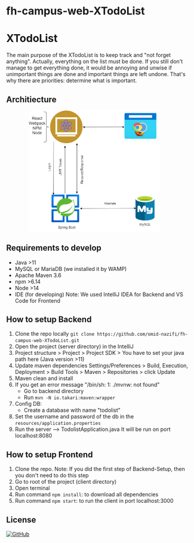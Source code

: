 # fh-campus-web-XTodoList

<h1>XTodoList</h1>
The main purpose of the XTodoList is to keep track and "not forget anything". Actually, everything on the list must be done. If you still don't manage to get everything done, it would be annoying and unwise if unimportant things are done and important things are left undone. That's why there are priorities: determine what is important.

<h2> Architiecture </h2>
<p>
  <a target="_blank" rel="noopener noreferrer" href="/omid-nazifi/fh-campus-web-XTodoList/blob/main/images/architecture.png"  style="padding-left: 60px;">
    <img src="images/architecture.png" alt="plot" style="max-width: 70%;">
  </a>
</p>

<p>
  <h2> Requirements to develop </h2>

  - Java >11
  - MySQL or MariaDB (we installed it by WAMP)
  - Apache Maven 3.6
  - npm     >6.14
  - Node    >14
  - IDE (for developing)
    Note: We used IntelliJ IDEA for Backend and VS Code for Frontend
</p>

<p>
  <h2> How to setup Backend </h2>

   1. Clone the repo locally `git clone https://github.com/omid-nazifi/fh-campus-web-XTodoList.git`
   2. Open the project (server directory) in the IntelliJ
   3. Project structure > Project > Project SDK > You have to set your java path here (Java version >11)
   4. Update maven dependencies 
      Settings/Preferences > Build, Execution, Deployment > Build Tools > Maven > Repositories > click Update
   5. Maven clean and install
   6. If you get an error message "/bin/sh: 1: ./mvnw: not found"
      - Go to backend directory
      - Run `mvn -N io.takari:maven:wrapper`
   7. Config DB:
      - Create a database with name "todolist"
   8. Set the username and password of the db in the `resources/application.properties`
   9. Run the server --> TodolistApplication.java
      It will be run on port localhost:8080
</p>

<p>
  <h2> How to setup Frontend </h2>
  
  1. Clone the repo. 
     Note: If you did the first step of Backend-Setup, then you don't need to do this step
  2. Go to root of the project (client directory)
  3. Open terminal
  4. Run command `npm install`: to download all dependencies
  5. Run command `npm start`: to run the client in port localhost:3000
</p>

<h2> License </h2>
<a href="https://opensource.org/licenses/MIT">
  <img alt="GitHub" src="https://img.shields.io/github/license/devopsusr-tech/hackerearth2021">
</a>
